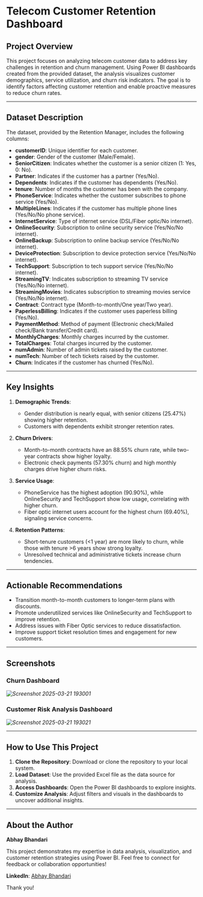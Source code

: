 # Telecom Customer Retention Dashboard

## Project Overview
This project focuses on analyzing telecom customer data to address key challenges in retention and churn management. Using Power BI dashboards created from the provided dataset, the analysis visualizes customer demographics, service utilization, and churn risk indicators. The goal is to identify factors affecting customer retention and enable proactive measures to reduce churn rates.

---

## Dataset Description
The dataset, provided by the Retention Manager, includes the following columns:
- **customerID**: Unique identifier for each customer.
- **gender**: Gender of the customer (Male/Female).
- **SeniorCitizen**: Indicates whether the customer is a senior citizen (1: Yes, 0: No).
- **Partner**: Indicates if the customer has a partner (Yes/No).
- **Dependents**: Indicates if the customer has dependents (Yes/No).
- **tenure**: Number of months the customer has been with the company.
- **PhoneService**: Indicates whether the customer subscribes to phone service (Yes/No).
- **MultipleLines**: Indicates if the customer has multiple phone lines (Yes/No/No phone service).
- **InternetService**: Type of internet service (DSL/Fiber optic/No internet).
- **OnlineSecurity**: Subscription to online security service (Yes/No/No internet).
- **OnlineBackup**: Subscription to online backup service (Yes/No/No internet).
- **DeviceProtection**: Subscription to device protection service (Yes/No/No internet).
- **TechSupport**: Subscription to tech support service (Yes/No/No internet).
- **StreamingTV**: Indicates subscription to streaming TV service (Yes/No/No internet).
- **StreamingMovies**: Indicates subscription to streaming movies service (Yes/No/No internet).
- **Contract**: Contract type (Month-to-month/One year/Two year).
- **PaperlessBilling**: Indicates if the customer uses paperless billing (Yes/No).
- **PaymentMethod**: Method of payment (Electronic check/Mailed check/Bank transfer/Credit card).
- **MonthlyCharges**: Monthly charges incurred by the customer.
- **TotalCharges**: Total charges incurred by the customer.
- **numAdmin**: Number of admin tickets raised by the customer.
- **numTech**: Number of tech tickets raised by the customer.
- **Churn**: Indicates if the customer has churned (Yes/No).

---

## Key Insights

1. **Demographic Trends**:
   - Gender distribution is nearly equal, with senior citizens (25.47%) showing higher retention.
   - Customers with dependents exhibit stronger retention rates.

2. **Churn Drivers**:
   - Month-to-month contracts have an 88.55% churn rate, while two-year contracts show higher loyalty.
   - Electronic check payments (57.30% churn) and high monthly charges drive higher churn risks.

3. **Service Usage**:
   - PhoneService has the highest adoption (90.90%), while OnlineSecurity and TechSupport show low usage, correlating with higher churn.
   - Fiber optic internet users account for the highest churn (69.40%), signaling service concerns.

4. **Retention Patterns**:
   - Short-tenure customers (<1 year) are more likely to churn, while those with tenure >6 years show strong loyalty.
   - Unresolved technical and administrative tickets increase churn tendencies.
---

## Actionable Recommendations 
   - Transition month-to-month customers to longer-term plans with discounts.
   - Promote underutilized services like OnlineSecurity and TechSupport to improve retention.
   - Address issues with Fiber Optic services to reduce dissatisfaction.
   - Improve support ticket resolution times and engagement for new customers.

---

## Screenshots
### Churn Dashboard
*![Screenshot 2025-03-21 193001](https://github.com/user-attachments/assets/1aa0bae9-3ed8-458f-8064-bc15928f1dad)*

### Customer Risk Analysis Dashboard
*![Screenshot 2025-03-21 193021](https://github.com/user-attachments/assets/e66ced12-1ea5-473d-9a66-d521dc669d31)*

---

## How to Use This Project
1. **Clone the Repository**: Download or clone the repository to your local system.
2. **Load Dataset**: Use the provided Excel file as the data source for analysis.
3. **Access Dashboards**: Open the Power BI dashboards to explore insights.
4. **Customize Analysis**: Adjust filters and visuals in the dashboards to uncover additional insights.

---

## About the Author
**Abhay Bhandari**

This project demonstrates my expertise in data analysis, visualization, and customer retention strategies using Power BI. Feel free to connect for feedback or collaboration opportunities!

**LinkedIn**: [Abhay Bhandari](https://www.linkedin.com/in/abhay-bhandari-a92b73231/)

Thank you!
